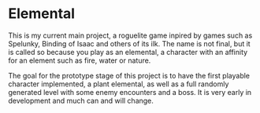 # Elemental

This is my current main project, a roguelite game inpired by games such as Spelunky, Binding of Isaac and others of its ilk. The name is not final, but it is called so because you play as an elemental, a character with an affinity for an element such as fire, water or nature.

The goal for the prototype stage of this project is to have the first playable character implemented, a plant elemental, as well as a full randomly generated level with some enemy encounters and a boss. It is very early in development and much can and will change.

